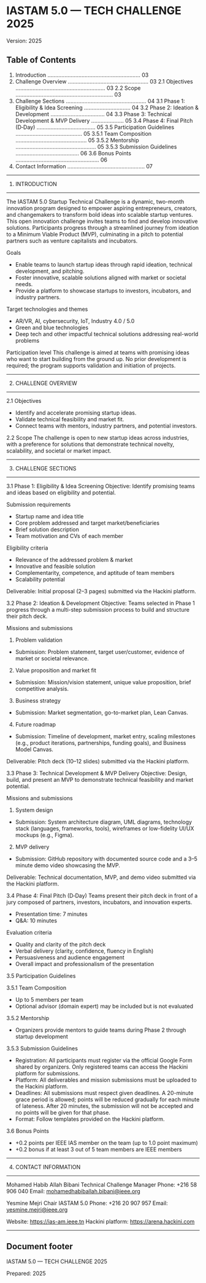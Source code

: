 IASTAM 5.0 — TECH CHALLENGE 2025
================================

Version: 2025

Table of Contents
-----------------

01. Introduction ............................................................ 03
02. Challenge Overview .................................................... 03
  2.1 Objectives .......................................................... 03
  2.2 Scope ............................................................... 03
03. Challenge Sections .................................................... 04
  3.1 Phase 1: Eligibility & Idea Screening .............................. 04
  3.2 Phase 2: Ideation & Development ................................... 04
  3.3 Phase 3: Technical Development & MVP Delivery ..................... 05
  3.4 Phase 4: Final Pitch (D‑Day) ...................................... 05
  3.5 Participation Guidelines ........................................... 05
    3.5.1 Team Composition .............................................. 05
    3.5.2 Mentorship .................................................... 05
    3.5.3 Submission Guidelines ......................................... 06
  3.6 Bonus Points ...................................................... 06
04. Contact Information .................................................. 07

---

01. INTRODUCTION
----------------

The IASTAM 5.0 Startup Technical Challenge is a dynamic, two-month innovation program designed to empower aspiring entrepreneurs, creators, and changemakers to transform bold ideas into scalable startup ventures. This open innovation challenge invites teams to find and develop innovative solutions. Participants progress through a streamlined journey from ideation to a Minimum Viable Product (MVP), culminating in a pitch to potential partners such as venture capitalists and incubators.

Goals
- Enable teams to launch startup ideas through rapid ideation, technical development, and pitching.
- Foster innovative, scalable solutions aligned with market or societal needs.
- Provide a platform to showcase startups to investors, incubators, and industry partners.

Target technologies and themes
- AR/VR, AI, cybersecurity, IoT, Industry 4.0 / 5.0
- Green and blue technologies
- Deep tech and other impactful technical solutions addressing real-world problems

Participation level
This challenge is aimed at teams with promising ideas who want to start building from the ground up. No prior development is required; the program supports validation and initiation of projects.

---

02. CHALLENGE OVERVIEW
----------------------

2.1 Objectives
- Identify and accelerate promising startup ideas.
- Validate technical feasibility and market fit.
- Connect teams with mentors, industry partners, and potential investors.

2.2 Scope
The challenge is open to new startup ideas across industries, with a preference for solutions that demonstrate technical novelty, scalability, and societal or market impact.

---

03. CHALLENGE SECTIONS
----------------------

3.1 Phase 1: Eligibility & Idea Screening
Objective: Identify promising teams and ideas based on eligibility and potential.

Submission requirements
- Startup name and idea title
- Core problem addressed and target market/beneficiaries
- Brief solution description
- Team motivation and CVs of each member

Eligibility criteria
- Relevance of the addressed problem & market
- Innovative and feasible solution
- Complementarity, competence, and aptitude of team members
- Scalability potential

Deliverable: Initial proposal (2–3 pages) submitted via the Hackini platform.


3.2 Phase 2: Ideation & Development
Objective: Teams selected in Phase 1 progress through a multi-step submission process to build and structure their pitch deck.

Missions and submissions
1) Problem validation
  - Submission: Problem statement, target user/customer, evidence of market or societal relevance.

2) Value proposition and market fit
  - Submission: Mission/vision statement, unique value proposition, brief competitive analysis.

3) Business strategy
  - Submission: Market segmentation, go-to-market plan, Lean Canvas.

4) Future roadmap
  - Submission: Timeline of development, market entry, scaling milestones (e.g., product iterations, partnerships, funding goals), and Business Model Canvas.

Deliverable: Pitch deck (10–12 slides) submitted via the Hackini platform.


3.3 Phase 3: Technical Development & MVP Delivery
Objective: Design, build, and present an MVP to demonstrate technical feasibility and market potential.

Missions and submissions
1) System design
  - Submission: System architecture diagram, UML diagrams, technology stack (languages, frameworks, tools), wireframes or low-fidelity UI/UX mockups (e.g., Figma).

2) MVP delivery
  - Submission: GitHub repository with documented source code and a 3–5 minute demo video showcasing the MVP.

Deliverable: Technical documentation, MVP, and demo video submitted via the Hackini platform.


3.4 Phase 4: Final Pitch (D‑Day)
Teams present their pitch deck in front of a jury composed of partners, investors, incubators, and innovation experts.
- Presentation time: 7 minutes
- Q&A: 10 minutes

Evaluation criteria
- Quality and clarity of the pitch deck
- Verbal delivery (clarity, confidence, fluency in English)
- Persuasiveness and audience engagement
- Overall impact and professionalism of the presentation


3.5 Participation Guidelines

3.5.1 Team Composition
- Up to 5 members per team
- Optional advisor (domain expert) may be included but is not evaluated

3.5.2 Mentorship
- Organizers provide mentors to guide teams during Phase 2 through startup development

3.5.3 Submission Guidelines
- Registration: All participants must register via the official Google Form shared by organizers. Only registered teams can access the Hackini platform for submissions.
- Platform: All deliverables and mission submissions must be uploaded to the Hackini platform.
- Deadlines: All submissions must respect given deadlines. A 20-minute grace period is allowed; points will be reduced gradually for each minute of lateness. After 20 minutes, the submission will not be accepted and no points will be given for that phase.
- Format: Follow templates provided on the Hackini platform.


3.6 Bonus Points
- +0.2 points per IEEE IAS member on the team (up to 1.0 point maximum)
- +0.2 bonus if at least 3 out of 5 team members are IEEE members

---

04. CONTACT INFORMATION
-----------------------

Mohamed Habib Allah Bibani
Technical Challenge Manager
Phone: +216 58 906 040
Email: mohamedhabiballah.bibani@ieee.org

Yesmine Mejri
Chair IASTAM 5.0
Phone: +216 20 907 957
Email: yesmine.mejri@ieee.org

Website: https://ias-am.ieee.tn
Hackini platform: https://arena.hackini.com

---

Document footer
---------------
IASTAM 5.0 — TECH CHALLENGE 2025

Prepared: 2025
